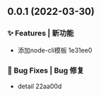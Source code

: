 ## 0.0.1 (2022-03-30)


### ✨ Features | 新功能

* 添加node-cli模板 1e31ee0


### 🐛 Bug Fixes | Bug 修复

* detail 22aa00d



